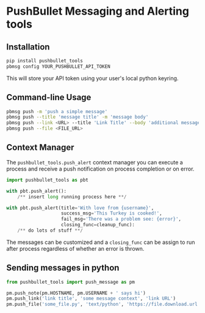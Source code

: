 # PushBullet Messaging and Alerting tools

## Installation
```bash
pip install pushbullet_tools
pbmsg config YOUR_PUSHBULLET_API_TOKEN
```
This will store your API token using your user's local python keyring.

## Command-line Usage
```bash
pbmsg push -m 'push a simple message'
pbmsg push --title 'message title' -m 'message body'
pbmsg push --link <URL> --title 'Link Title' --body 'additional message to include'
pbmsg push --file <FILE_URL>
```

## Context Manager
The `pushbullet_tools.push_alert` context manager you can execute a process and
receive a push notification on process completion or on error.
```python
import pushbullet_tools as pbt

with pbt.push_alert():
    /** insert long running process here **/

with pbt.push_alert(title='With love from {username}',
                    success_msg='This Turkey is cooked!',
                    fail_msg='There was a problem see: {error}',
                    closing_func=cleanup_func):
    /** do lots of stuff **/
```

The messages can be customized and a `closing_func` can be assign to run after
process regardless of whether an error is thrown.


## Sending messages in python
```python
from pushbullet_tools import push_message as pm

pm.push_note(pm.HOSTNAME, pm.USERNAME + ' says hi')
pm.push_link('link title', 'some message context', 'link URL')
pm.push_file('some_file.py', 'text/python', 'https://file.download.url')
```

